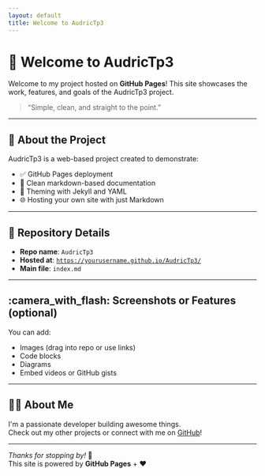 ```yaml
---
layout: default
title: Welcome to AudricTp3
---
```


# :wave: Welcome to **AudricTp3**

Welcome to my project hosted on **GitHub Pages**! This site showcases the work, features, and goals of the AudricTp3 project.

> “Simple, clean, and straight to the point.”

---

## :rocket: About the Project

AudricTp3 is a web-based project created to demonstrate:
- :white_check_mark: GitHub Pages deployment
- :pencil: Clean markdown-based documentation
- :art: Theming with Jekyll and YAML
- :globe_with_meridians: Hosting your own site with just Markdown

---

## :file_folder: Repository Details

- **Repo name**: `AudricTp3`
- **Hosted at**: [`https://yourusername.github.io/AudricTp3/`](https://yourusername.github.io/AudricTp3/)
- **Main file**: `index.md`

---

## :camera_with_flash: Screenshots or Features (optional)

You can add:
- Images (drag into repo or use links)
- Code blocks
- Diagrams
- Embed videos or GitHub gists

---

## :man_technologist: About Me

I'm a passionate developer building awesome things.  
Check out my other projects or connect with me on [GitHub](https://github.com/yourusername)!

---

_Thanks for stopping by!_ :tada:  
This site is powered by **GitHub Pages** + :heart: